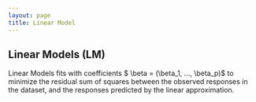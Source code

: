 ```yaml
---
layout: page
title: Linear Model
---
```



## Linear Models (LM)
<script type="text/javascript"
    src="http://cdn.mathjax.org/mathjax/latest/MathJax.js?config=TeX-AMS-MML_HTMLorMML">
</script>
Linear Models fits with coefficients $ \beta = (\beta_1, ..., \beta_p)$ to minimize the residual sum of squares between the observed responses in the dataset, and the responses predicted by the linear approximation.
